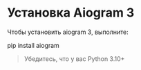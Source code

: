 # Установка Aiogram 3

Чтобы установить aiogram 3, выполните:

pip install aiogram

> Убедитесь, что у вас Python 3.10+